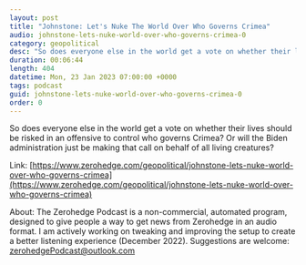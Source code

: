 ```yaml
---
layout: post
title: "Johnstone: Let's Nuke The World Over Who Governs Crimea"
audio: johnstone-lets-nuke-world-over-who-governs-crimea-0
category: geopolitical
desc: "So does everyone else in the world get a vote on whether their lives should be risked in an offensive to control who governs Crimea? Or will the Biden administration just be making that call on behalf of all living creatures?"
duration: 00:06:44
length: 404
datetime: Mon, 23 Jan 2023 07:00:00 +0000
tags: podcast
guid: johnstone-lets-nuke-world-over-who-governs-crimea-0
order: 0
---
```

So does everyone else in the world get a vote on whether their lives should be risked in an offensive to control who governs Crimea? Or will the Biden administration just be making that call on behalf of all living creatures?

Link: [https://www.zerohedge.com/geopolitical/johnstone-lets-nuke-world-over-who-governs-crimea](https://www.zerohedge.com/geopolitical/johnstone-lets-nuke-world-over-who-governs-crimea)

About: The Zerohedge Podcast is a non-commercial, automated program, designed to give people a way to get news from Zerohedge in an audio format.  I am actively working on tweaking and improving the setup to create a better listening experience (December 2022).  Suggestions are welcome: [zerohedgePodcast@outlook.com](mailto:zerohedgePodcast@outlook.com)